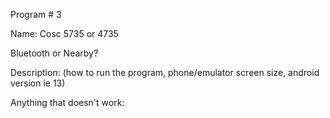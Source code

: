 Program # 3

Name: Cosc 5735 or 4735

Bluetooth or Nearby?

Description: (how to run the program, phone/emulator screen size, android version ie 13)

Anything that doesn't work:

